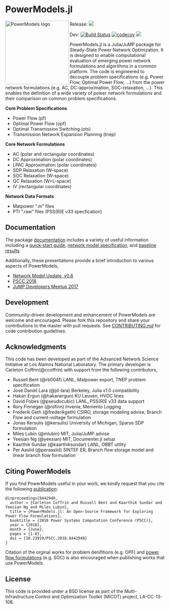 # PowerModels.jl

<img src="https://lanl-ansi.github.io/PowerModels.jl/dev/assets/logo.svg" align="left" width="200" alt="PowerModels logo">

Release: [![](https://img.shields.io/badge/docs-stable-blue.svg)](https://lanl-ansi.github.io/PowerModels.jl/stable/)

Dev:
[![Build Status](https://travis-ci.org/lanl-ansi/PowerModels.jl.svg?branch=master)](https://travis-ci.org/lanl-ansi/PowerModels.jl)
[![codecov](https://codecov.io/gh/lanl-ansi/PowerModels.jl/branch/master/graph/badge.svg)](https://codecov.io/gh/lanl-ansi/PowerModels.jl)
[![](https://img.shields.io/badge/docs-dev-blue.svg)](https://lanl-ansi.github.io/PowerModels.jl/dev/)
</p>

PowerModels.jl is a Julia/JuMP package for Steady-State Power Network Optimization.
It is designed to enable computational evaluation of emerging power network formulations and algorithms in a common platform.
The code is engineered to decouple problem specifications (e.g. Power Flow, Optimal Power Flow, ...) from the power network formulations (e.g. AC, DC-approximation, SOC-relaxation, ...).
This enables the definition of a wide variety of power network formulations and their comparison on common problem specifications.

**Core Problem Specifications**
* Power Flow (pf)
* Optimal Power Flow (opf)
* Optimal Transmission Switching (ots)
* Transmission Network Expansion Planning (tnep)

**Core Network Formulations**
* AC (polar and rectangular coordinates)
* DC Approximation (polar coordinates)
* LPAC Approximation (polar coordinates)
* SDP Relaxation (W-space)
* SOC Relaxation (W-space)
* QC Relaxation (W+L-space)
* IV (rectangular coordinates)


**Network Data Formats**
* Matpower ".m" files
* PTI ".raw" files (PSS(R)E v33 specfication)


## Documentation

The package [documentation](https://lanl-ansi.github.io/PowerModels.jl/stable/) includes a variety of useful information including a [quick-start guide](https://lanl-ansi.github.io/PowerModels.jl/stable/quickguide/), [network model specification](https://lanl-ansi.github.io/PowerModels.jl/stable/network-data/), and [baseline results](https://lanl-ansi.github.io/PowerModels.jl/stable/experiment-results/).

Additionally, these presentations provide a brief introduction to various aspects of PowerModels,
- [Network Model Update, v0.6](https://youtu.be/j7r4onyiNRQ)
- [PSCC 2018](https://youtu.be/AEEzt3IjLaM)
- [JuMP Developers Meetup 2017](https://youtu.be/W4LOKR7B4ts)


## Development

Community-driven development and enhancement of PowerModels are welcome and encouraged. Please fork this repository and share your contributions to the master with pull requests.  See [CONTRIBUTING.md](https://github.com/lanl-ansi/PowerModels.jl/blob/master/CONTRIBUTING.md) for code contribution guidelines.


## Acknowledgments

This code has been developed as part of the Advanced Network Science Initiative at Los Alamos National Laboratory.
The primary developer is Carleton Coffrin(@ccoffrin) with support from the following contributors,
- Russell Bent (@rb004f) LANL, Matpower export, TNEP problem specification
- Jose Daniel Lara (@jd-lara) Berkeley, Julia v1.0 compatibility
- Hakan Ergun (@hakanergun) KU Leuven, HVDC lines
- David Fobes (@pseudocubic) LANL, PSS(R)E v33 data support
- Rory Finnegan (@rofinn) Invenia, Memento Logging
- Frederik Geth (@frederikgeth) CSIRO, storage modeling advise, Branch Flow and current-voltage formulation
- Jonas Kersulis (@kersulis) University of Michigan, Sparse SDP formulation
- Miles Lubin (@mlubin) MIT, Julia/JuMP advise
- Yeesian Ng (@yeesian) MIT, Documenter.jl setup
- Kaarthik Sundar (@kaarthiksundar) LANL, OBBT utility
- Per Aaslid (@peraaslid) SINTEF ER, Branch flow storage model and linear branch flow formulation


## Citing PowerModels

If you find PowerModels useful in your work, we kindly request that you cite the following [publication](https://ieeexplore.ieee.org/document/8442948/):
```
@inproceedings{8442948,
  author = {Carleton Coffrin and Russell Bent and Kaarthik Sundar and Yeesian Ng and Miles Lubin},
  title = {PowerModels.jl: An Open-Source Framework for Exploring Power Flow Formulations},
  booktitle = {2018 Power Systems Computation Conference (PSCC)},
  year = {2018},
  month = {June},
  pages = {1-8},
  doi = {10.23919/PSCC.2018.8442948}
}
```
Citation of the orginal works for problem denifitions (e.g. OPF) and [power flow formulations](https://lanl-ansi.github.io/PowerModels.jl/stable/formulation-details/) (e.g. SOC) is also encouraged when publishing works that use PowerModels.

## License

This code is provided under a BSD license as part of the Multi-Infrastructure Control and Optimization Toolkit (MICOT) project, LA-CC-13-108.
